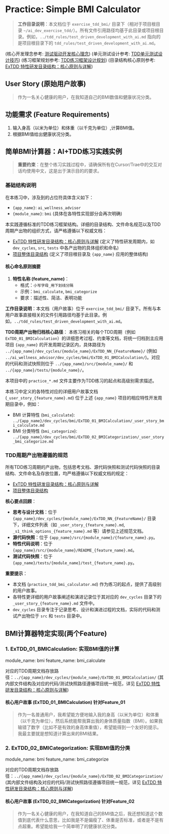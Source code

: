 # Practice: Simple BMI Calculator

> **工作目录说明**：本文档位于 `exercise_tdd_bmi/` 目录下（相对于项目根目录 `~/ai_dev_exercise_tdd/`）。所有文件引用路径均基于此目录或项目根目录。例如，`../tdd_rules/test_driven_development_with_ai.md` 指向的是项目根目录下的 `tdd_rules/test_driven_development_with_ai.md`。

(核心开发理念参考: [测试驱动开发核心理念](../tdd_rules/test_driven_development_with_ai.md))
(单元测试设计参考: [TDD单元测试设计技巧](../tdd_rules/tdd_unit_test_design_techniques.md))
(练习框架规划参考: [TDD练习框架设计规划](../tdd_rules/planning_tdd_exercise.md))
(目录结构核心原则参考: [ExTDD 特性研发目录结构：核心原则与详解](../README_folder_feature.md))

## User Story (原始用户故事)
> 作为一名关心健康的用户，在我知道自己的BMI数值和健康状况分类。

## 功能需求 (Feature Requirements)
1.  输入身高（以米为单位）和体重（以千克为单位）,计算BMI值。
3.  根据BMI值给出健康状况分类。

## 简单BMI计算器：AI+TDD练习实践实例

> **重要约束**：在整个练习实践过程中，请确保所有在Cursor/Trae中的交互对话均使用中文，这是出于演示目的的要求。

### 基础结构说明

在本练习中，涉及到的占位符具体含义如下：
*   `{app_name}`: `ai_wellness_advisor`
*   `{module_name}`: `bmi` (具体在各特性实现部分会再次明确)

本实践遵循标准的TDD练习框架结构。详细的目录结构、文件命名规范以及TDD周期产出物的组织方式，请严格遵循以下权威文档：
*   [ExTDD 特性研发目录结构：核心原则与详解](../README_folder_feature.md) (定义了特性研发周期内，如 `dev_cycles`, `src`, `tests` 中各产出物的具体组织和命名)
*   [项目整体目录结构](../README_folders.md) (定义了项目根目录及 `{app_name}` 应用的整体结构)

#### 核心命名原则摘要

1.  **特性名称 (feature_name)**：
    *   格式：`小写字母_用下划线分隔`
    *   示例：`bmi_calculate`, `bmi_categorize`
    *   要求：描述性、简洁、表明功能

**工作目录说明**：本文档（用户故事）位于 `exercise_tdd_bmi/` 目录下。所有与本用户故事直接相关的文件引用路径均基于此目录。例如，`../tdd_rules/test_driven_development_with_ai.md`。

**TDD周期产出物归档核心路径**：
本练习相关的每个TDD周期（例如 `ExTDD_01_BMICalculation`）的详细思考过程、约束等文档，将统一归档到主应用项目 `{app_name}` 的开发周期记录区内，具体路径为 `../{app_name}/dev_cycles/{module_name}/ExTDD_NN_{FeatureName}/` (例如 `../ai_wellness_advisor/dev_cycles/bmi/ExTDD_01_BMICalculation/`)。对应的代码和测试快照则位于 `../{app_name}/src/{module_name}/` 和 `../{app_name}/tests/{module_name}/`。

本项目中的 `practice_*.md` 文件主要作为TDD练习的起点和高级别需求描述。

本练习中定义的各特性对应的详细用户故事文档 (`_user_story_{feature_name}.md`) 位于上述 `{app_name}` 项目的相应特性开发周期目录中，例如：
*   BMI 计算特性 (`bmi_calculate`): `../{app_name}/dev_cycles/bmi/ExTDD_01_BMICalculation/_user_story_bmi_calculate.md`
*   BMI 分类特性 (`bmi_categorize`): `../{app_name}/dev_cycles/bmi/ExTDD_02_BMICategorization/_user_story_bmi_categorize.md`

### TDD周期产出物遵循的规范

所有TDD练习周期的产出物，包括思考文档、源代码快照和测试代码快照的目录结构、文件命名及存放位置，均严格遵循以下权威文档的规定：
*   [ExTDD 特性研发目录结构：核心原则与详解](../README_folder_feature.md)
*   [项目整体目录结构](../README_folders.md)

**核心要点回顾**：
*   **思考与设计文档**：位于 `{app_name}/dev_cycles/{module_name}/ExTDD_NN_{FeatureName}/` 目录下，详细文件列表（如 `_user_story_{feature_name}.md`, `_s1_think_options_{feature_name}.md` 等）请参见上述规范文档。
*   **源代码快照**：位于 `{app_name}/src/{module_name}/{feature_name}.py`。
*   **特性代码说明**：位于 `{app_name}/src/{module_name}/README_{feature_name}.md`。
*   **测试代码快照**：位于 `{app_name}/tests/{module_name}/test_{feature_name}.py`。

**重要提示**：
- 本文档 (`practice_tdd_bmi_calculator.md`) 作为练习的起点，提供了高级别的用户故事。
- 各特性更详细的用户故事阐述和演进记录位于其对应的 `dev_cycles` 目录下的 `_user_story_{feature_name}.md` 文件中。
- `dev_cycles` 目录专注于记录思考、设计和演进过程的文档，实际的代码和测试产出物位于 `src` 和 `tests` 目录中。

## BMI计算器特定实现(两个Feature)

### 1. ExTDD_01_BMICalculation: 实现BMI值的计算

module_name: bmi
feature_name: bmi_calculate

对应的TDD周期文档存放路径：`../{app_name}/dev_cycles/{module_name}/ExTDD_01_BMICalculation/`
(其内部文件结构及对应的代码/测试快照路径遵循项目统一规范，详见 [ExTDD 特性研发目录结构：核心原则与详解](../README_folder_feature.md))

#### 核心用户故事 (ExTDD_01_BMICalculation) 针对Feature_01
> 作为一名普通用户，我希望能方便地输入我的身高（以米为单位）和体重（以千克为单位），然后系统能帮我算出我的身体质量指数（BMI）。如果我输错了数字（比如不是有效的身高体重值），希望能得到一个友好的提示。我最主要就是想知道计算出来的BMI结果。

### 2. ExTDD_02_BMICategorization: 实现BMI值的分类

module_name: bmi
feature_name: bmi_categorize

对应的TDD周期文档存放路径：`../{app_name}/dev_cycles/{module_name}/ExTDD_02_BMICategorization/`
(其内部文件结构及对应的代码/测试快照路径遵循项目统一规范，详见 [ExTDD 特性研发目录结构：核心原则与详解](../README_folder_feature.md))

#### 核心用户故事 (ExTDD_02_BMICategorization) 针对Feature_02
> 作为一名关心健康的用户，在我知道自己的BMI值之后，我还想知道这个数值到底代表什么意思，比如我是不是偏瘦了、体重是否标准，或者是不是有点超重。希望能给我一个简单明了的健康状况分类。

